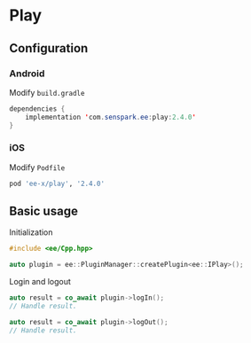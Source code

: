# Play
## Configuration
### Android
Modify `build.gradle`
```java
dependencies {
    implementation 'com.senspark.ee:play:2.4.0'
}
```

### iOS
Modify `Podfile`
```ruby
pod 'ee-x/play', '2.4.0'
```

## Basic usage
Initialization
```cpp
#include <ee/Cpp.hpp>

auto plugin = ee::PluginManager::createPlugin<ee::IPlay>();
```

Login and logout
```cpp
auto result = co_await plugin->logIn();
// Handle result.

auto result = co_await plugin->logOut();
// Handle result.
```